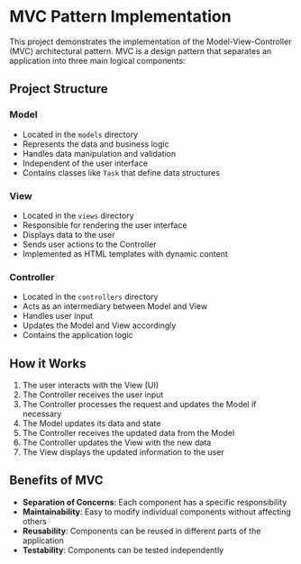 # MVC Pattern Implementation

This project demonstrates the implementation of the Model-View-Controller (MVC) architectural pattern. MVC is a design pattern that separates an application into three main logical components:

## Project Structure

### Model

- Located in the `models` directory
- Represents the data and business logic
- Handles data manipulation and validation
- Independent of the user interface
- Contains classes like `Task` that define data structures

### View

- Located in the `views` directory
- Responsible for rendering the user interface
- Displays data to the user
- Sends user actions to the Controller
- Implemented as HTML templates with dynamic content

### Controller

- Located in the `controllers` directory
- Acts as an intermediary between Model and View
- Handles user input
- Updates the Model and View accordingly
- Contains the application logic

## How it Works

1. The user interacts with the View (UI)
2. The Controller receives the user input
3. The Controller processes the request and updates the Model if necessary
4. The Model updates its data and state
5. The Controller receives the updated data from the Model
6. The Controller updates the View with the new data
7. The View displays the updated information to the user

## Benefits of MVC

- **Separation of Concerns**: Each component has a specific responsibility
- **Maintainability**: Easy to modify individual components without affecting others
- **Reusability**: Components can be reused in different parts of the application
- **Testability**: Components can be tested independently
